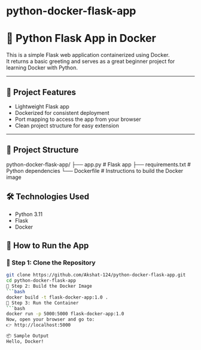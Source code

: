 # python-docker-flask-app
# 🐳 Python Flask App in Docker

This is a simple Flask web application containerized using Docker.  
It returns a basic greeting and serves as a great beginner project for learning Docker with Python.

---

## 🚀 Project Features

- Lightweight Flask app
- Dockerized for consistent deployment
- Port mapping to access the app from your browser
- Clean project structure for easy extension

---

## 📁 Project Structure

python-docker-flask-app/
├── app.py # Flask app
├── requirements.txt # Python dependencies
└── Dockerfile # Instructions to build the Docker image

## 🛠️ Technologies Used

- Python 3.11
- Flask
- Docker

## 🧪 How to Run the App

### 🔹 Step 1: Clone the Repository

```bash
git clone https://github.com/Akshat-124/python-docker-flask-app.git
cd python-docker-flask-app
🔹 Step 2: Build the Docker Image
```bash
docker build -t flask-docker-app:1.0 .
🔹 Step 3: Run the Container
```bash
docker run -p 5000:5000 flask-docker-app:1.0
Now, open your browser and go to:
👉 http://localhost:5000

📦 Sample Output
Hello, Docker!
